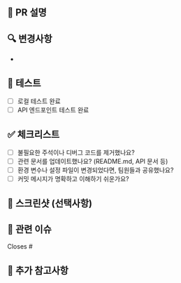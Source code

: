 ## 📝 PR 설명
<!-- PR에 대한 간단한 설명을 작성해주세요 -->

## 🔍 변경사항
<!-- 주요 변경사항을 bullet point로 작성해주세요 -->
- 

## 🧪 테스트
<!-- 테스트 방법과 결과를 작성해주세요 -->
- [ ] 로컬 테스트 완료
- [ ] API 엔드포인트 테스트 완료

## ✅ 체크리스트
<!-- PR을 제출하기 전에 다음 사항들을 확인해주세요 -->
- [ ] 불필요한 주석이나 디버그 코드를 제거했나요?
- [ ] 관련 문서를 업데이트했나요? (README.md, API 문서 등)
- [ ] 환경 변수나 설정 파일이 변경되었다면, 팀원들과 공유했나요?
- [ ] 커밋 메시지가 명확하고 이해하기 쉬운가요?

## 📸 스크린샷 (선택사항)
<!-- UI 변경사항이 있다면 스크린샷을 첨부해주세요 -->

## 🔗 관련 이슈
<!-- 관련된 이슈 번호를 작성해주세요 (예: #123) -->
Closes #

## 📌 추가 참고사항
<!-- PR과 관련하여 추가로 공유하고 싶은 내용이 있다면 작성해주세요 --> 